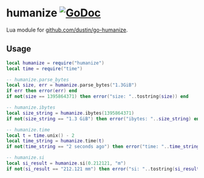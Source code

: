 # humanize [![GoDoc](https://pkg.go.dev/badge/github.com/luevano/mangal-lua-libs/humanize.svg)](https://pkg.go.dev/github.com/luevano/mangal-lua-libs/humanize)

Lua module for [github.com/dustin/go-humanize](https://pkg.go.dev/github.com/dustin/go-humanize).

## Usage

```lua
local humanize = require("humanize")
local time = require("time")

-- humanize.parse_bytes
local size, err = humanize.parse_bytes("1.3GiB")
if err then error(err) end
if not(size == 1395864371) then error("size: "..tostring(size)) end

-- humanize.ibytes
local size_string = humanize.ibytes(1395864371)
if not(size_string == "1.3 GiB") then error("ibytes: "..size_string) end

-- humanize.time
local t = time.unix() - 2
local time_string = humanize.time(t)
if not(time_string == "2 seconds ago") then error("time: "..time_string) end

-- humanize.si
local si_result = humanize.si(0.212121, "m")
if not(si_result == "212.121 mm") then error("si: "..tostring(si_result)) end
```
